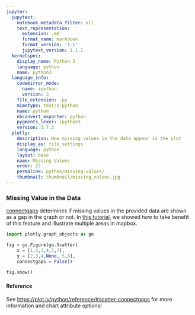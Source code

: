 ```yaml
---
jupyter:
  jupytext:
    notebook_metadata_filter: all
    text_representation:
      extension: .md
      format_name: markdown
      format_version: '1.1'
      jupytext_version: 1.1.1
  kernelspec:
    display_name: Python 3
    language: python
    name: python3
  language_info:
    codemirror_mode:
      name: ipython
      version: 3
    file_extension: .py
    mimetype: text/x-python
    name: python
    nbconvert_exporter: python
    pygments_lexer: ipython3
    version: 3.7.3
  plotly:
    description: How missing values in the data appear in the plot
    display_as: file_settings
    language: python
    layout: base
    name: Missing Values
    order: 27
    permalink: python/missing-values/
    thumbnail: thumbnail/missing_values.jpg
---
```

### Missing Value in the Data

[connectgaps](https://plot.ly/python/reference/#scatter-connectgaps) determines if missing values in the provided data are shown as a gap in the graph or not. In [this tutorial](https://plot.ly/python/filled-area-on-mapbox/#multiple-filled-areas-with-a-scattermapbox-trace), we showed how to take benefit of this feature and illustrate multiple areas in mapbox. 

```python
import plotly.graph_objects as go 

fig = go.Figure(go.Scatter(
    x = [1,2,3,4,5,7],
    y = [2,3,4,None, 5,8],
    connectgaps = False))
 
fig.show()
```

#### Reference
See https://plot.ly/python/reference/#scatter-connectgaps for more information and chart attribute options!
